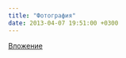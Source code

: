 ```yaml
---
title: "Фотография"
date: 2013-04-07 19:51:00 +0300
---
```



[Вложение](https://vk.com/photo41076938_301638810)
